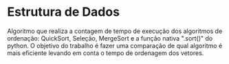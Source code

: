 # Estrutura de Dados
Algoritmo que realiza a contagem de tempo de execução dos algoritmos de ordenação: QuickSort, Seleção, MergeSort e a função nativa ".sort()" do python.
O objetivo do trabalho é fazer uma comparação de qual algoritmo é mais eficiente levando em conta o tempo de ordenagem dos vetores.

